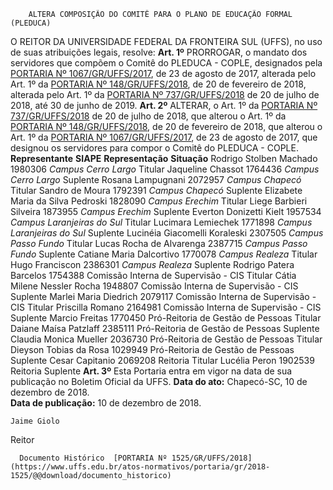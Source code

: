         ALTERA COMPOSIÇÃO DO COMITÊ PARA O PLANO DE EDUCAÇÃO FORMAL (PLEDUCA)  

 O REITOR DA UNIVERSIDADE FEDERAL DA FRONTEIRA SUL (UFFS), no uso de suas atribuições legais, resolve:   **Art. 1º**  PRORROGAR, o mandato dos servidores que compõem o Comitê do PLEDUCA - COPLE, designados pela [PORTARIA Nº 1067/GR/UFFS/2017](https://www.uffs.edu.br/atos-normativos/portaria/gr/2017-1067), de 23 de agosto de 2017, alterada pelo Art. 1º da [PORTARIA Nº 148/GR/UFFS/2018](https://www.uffs.edu.br/atos-normativos/portaria/gr/2018-0148), de 20 de fevereiro de 2018, alterada pelo Art. 1º da [PORTARIA Nº 737/GR/UFFS/2018](https://www.uffs.edu.br/atos-normativos/portaria/gr/2018-0737) de 20 de julho de 2018, até 30 de junho de 2019.   **Art. 2º**  ALTERAR, o Art. 1º da [PORTARIA Nº 737/GR/UFFS/2018](https://www.uffs.edu.br/atos-normativos/portaria/gr/2018-0737) de 20 de julho de 2018, que alterou o Art. 1º da [PORTARIA Nº 148/GR/UFFS/2018](https://www.uffs.edu.br/atos-normativos/portaria/gr/2018-0148), de 20 de fevereiro de 2018, que alterou o Art. 1º da [PORTARIA Nº 1067/GR/UFFS/2017](https://www.uffs.edu.br/atos-normativos/portaria/gr/2017-1067), de 23 de agosto de 2017, que designou os servidores para compor o Comitê do PLEDUCA - COPLE.     **Representante**   **SIAPE**   **Representação**   **Situação**     Rodrigo Stolben Machado   1980306   *Campus Cerro Largo*   Titular     Jaqueline Chassot   1764436   *Campus Cerro Largo*   Suplente     Rosana Lampugnani   2072957   *Campus Chapecó*   Titular     Sandro de Moura   1792391   *Campus Chapecó*   Suplente     Elizabete Maria da Silva Pedroski   1828090   *Campus Erechim*   Titular     Liege Barbieri Silveira   1873955   *Campus Erechim*   Suplente     Everton Donizetti Kielt   1957534   *Campus Laranjeiras do Sul*   Titular     Lucimara Lemiechek   1771898   *Campus Laranjeiras do Sul*   Suplente     Lucinéia Giacomelli Koraleski   2307505   *Campus Passo Fundo*   Titular     Lucas Rocha de Alvarenga   2387715   *Campus Passo Fundo*   Suplente     Catiane Maria Dalcortivo   1770078   *Campus Realeza*   Titular     Hugo Franciscon   2386301   *Campus Realeza*   Suplente     Rodrigo Patera Barcelos   1754388   Comissão Interna de Supervisão - CIS   Titular     Cátia Milene Nessler Rocha   1948807   Comissão Interna de Supervisão - CIS   Suplente     Marlei Maria Diedrich   2079117   Comissão Interna de Supervisão - CIS   Titular     Priscilla Romano   2164981   Comissão Interna de Supervisão - CIS   Suplente     Marcio Freitas   1770450   Pró-Reitoria de Gestão de Pessoas   Titular     Daiane Maísa Patzlaff   2385111   Pró-Reitoria de Gestão de Pessoas   Suplente     Claudia Monica Mueller   2036730   Pró-Reitoria de Gestão de Pessoas   Titular     Dieyson Tobias da Rosa   1029949   Pró-Reitoria de Gestão de Pessoas   Suplente     Cesar Capitanio   2069208   Reitoria   Titular     Lucélia Peron   1902539   Reitoria   Suplente       **Art. 3º**  Esta Portaria entra em vigor na data de sua publicação no Boletim Oficial da UFFS.      **Data do ato:** Chapecó-SC, 10 de dezembro de 2018.   
 **Data de publicação:**  10 de dezembro de 2018. 

    Jaime Giolo   
 Reitor 

      Documento Histórico  [PORTARIA Nº 1525/GR/UFFS/2018](https://www.uffs.edu.br/atos-normativos/portaria/gr/2018-1525/@@download/documento_historico)     
      